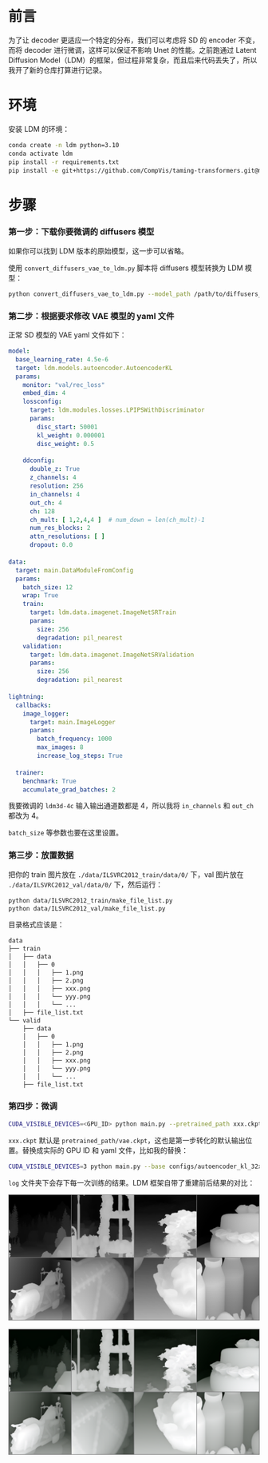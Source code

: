# 前言

为了让 decoder 更适应一个特定的分布，我们可以考虑将 SD 的 encoder 不变，而将 decoder 进行微调，这样可以保证不影响 Unet 的性能。之前跑通过 Latent Diffusion Model（LDM）的框架，但过程非常复杂，而且后来代码丢失了，所以我开了新的仓库打算进行记录。

# 环境

安装 LDM 的环境：

```bash
conda create -n ldm python=3.10
conda activate ldm
pip install -r requirements.txt
pip install -e git+https://github.com/CompVis/taming-transformers.git@master#egg=taming-transformers
```

# 步骤

### 第一步：下载你要微调的 diffusers 模型

如果你可以找到 LDM 版本的原始模型，这一步可以省略。

使用 `convert_diffusers_vae_to_ldm.py` 脚本将 diffusers 模型转换为 LDM 模型：

```bash
python convert_diffusers_vae_to_ldm.py --model_path /path/to/diffusers_model_directory
```

### 第二步：根据要求修改 VAE 模型的 yaml 文件

正常 SD 模型的 VAE yaml 文件如下：

```yaml
model:
  base_learning_rate: 4.5e-6
  target: ldm.models.autoencoder.AutoencoderKL
  params:
    monitor: "val/rec_loss"
    embed_dim: 4
    lossconfig:
      target: ldm.modules.losses.LPIPSWithDiscriminator
      params:
        disc_start: 50001
        kl_weight: 0.000001
        disc_weight: 0.5

    ddconfig:
      double_z: True
      z_channels: 4
      resolution: 256
      in_channels: 4
      out_ch: 4
      ch: 128
      ch_mult: [ 1,2,4,4 ]  # num_down = len(ch_mult)-1
      num_res_blocks: 2
      attn_resolutions: [ ]
      dropout: 0.0

data:
  target: main.DataModuleFromConfig
  params:
    batch_size: 12
    wrap: True
    train:
      target: ldm.data.imagenet.ImageNetSRTrain
      params:
        size: 256
        degradation: pil_nearest
    validation:
      target: ldm.data.imagenet.ImageNetSRValidation
      params:
        size: 256
        degradation: pil_nearest

lightning:
  callbacks:
    image_logger:
      target: main.ImageLogger
      params:
        batch_frequency: 1000
        max_images: 8
        increase_log_steps: True

  trainer:
    benchmark: True
    accumulate_grad_batches: 2
```

我要微调的 `ldm3d-4c` 输入输出通道数都是 4，所以我将 `in_channels` 和 `out_ch` 都改为 4。

`batch_size` 等参数也要在这里设置。

### 第三步：放置数据

把你的 train 图片放在 `./data/ILSVRC2012_train/data/0/` 下，val 图片放在 `./data/ILSVRC2012_val/data/0/` 下，然后运行：

```
python data/ILSVRC2012_train/make_file_list.py
python data/ILSVRC2012_val/make_file_list.py
```

目录格式应该是：

```
data
├── train
│   ├── data
│   │   ├── 0
│   │   │   ├── 1.png
│   │   │   ├── 2.png
│   │   │   ├── xxx.png
│   │   │   └── yyy.png
│   │   │   └── ...
│   ├── file_list.txt
└── valid
    ├── data
    │   ├── 0
    │   │   ├── 1.png
    │   │   ├── 2.png
    │   │   ├── xxx.png
    │   │   └── yyy.png
    │   │   └── ...
    ├── file_list.txt
```

### 第四步：微调

```bash
CUDA_VISIBLE_DEVICES=<GPU_ID> python main.py --pretrained_path xxx.ckpt --base configs/<config_spec>.yaml -t --gpus 0,    
```

`xxx.ckpt` 默认是 `pretrained_path/vae.ckpt`，这也是第一步转化的默认输出位置。替换成实际的 GPU ID 和 yaml 文件，比如我的替换：

```bash
CUDA_VISIBLE_DEVICES=3 python main.py --base configs/autoencoder_kl_32x32x4_ldm3d.yaml -t --gpus 0,   
```

`log` 文件夹下会存下每一次训练的结果。LDM 框架自带了重建前后结果的对比：

![](fig1.png)

![](fig2.png)
